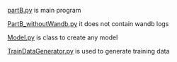 [partB.py](https://github.com/hemprakashpatidar/CS6910/blob/main/Assignment2/Part_B/partB.py) is main program

[PartB_withoutWandb.py](https://github.com/hemprakashpatidar/CS6910/blob/main/Assignment2/Part_B/PartB_withoutWandb.py) it does not contain wandb logs

[Model.py](https://github.com/hemprakashpatidar/CS6910/blob/main/Assignment2/Part_B/Model.py) is class to create any model

[TrainDataGenerator.py](https://github.com/hemprakashpatidar/CS6910/blob/main/Assignment2/Part_B/TrainDataGenerator.py) is used to generate training data

